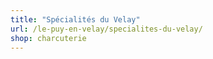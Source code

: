 ```yaml
---
title: "Spécialités du Velay"
url: /le-puy-en-velay/specialites-du-velay/
shop: charcuterie
---
```

